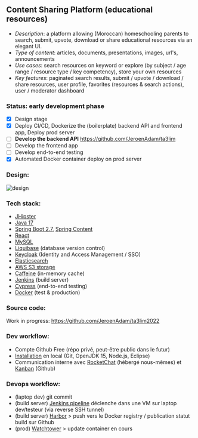 ## Content Sharing Platform (educational resources)

 * *Description*: a platform allowing (Moroccan) homeschooling parents to search, submit, upvote, download or share educational resources via an elegant UI.
 * *Type of content*: articles, documents, presentations, images, url's, announcements
 * *Use cases*: search resources on keyword or explore (by subject / age range / resource type / key competency), store your own resources
 * *Key features*: paginated search results, submit / upvote / download / share resources, user profile, favorites (resources & search actions), user / moderator dashboard

### Status: early development phase

- [x] Design stage
- [x] Deploy CI/CD, Dockerize the (boilerplate) backend API and frontend app, Deploy prod server
- [ ] **Develop the backend API** https://github.com/JeroenAdam/ta3lim
- [ ] Develop the frontend app
- [ ] Develop end-to-end testing
- [x] Automated Docker container deploy on prod server

### Design:

![design](http://images.ctfassets.net/miz0cgjcqgye/4npYG5TiwIaNqk4ASIADAZ/4790d9a3fd092c41a2b5d334338c9955/ta3limnew.png)

### Tech stack:
 * [JHipster](https://www.jhipster.tech)
 * [Java 17](https://openjdk.java.net)
 * [Spring Boot 2.7](https://spring.io/projects/spring-boot), [Spring Content](https://paulcwarren.github.io/spring-content)
 * [React](https://reactjs.org)
 * [MySQL](https://www.mysql.com)
 * [Liquibase](https://www.liquibase.org) (database version control)
 * [Keycloak](https://www.keycloak.org) (Identity and Access Management / SSO)
 * [Elasticsearch](https://github.com/elastic/elasticsearch)
 * [AWS S3 storage](https://aws.amazon.com/s3)
 * [Caffeine](https://github.com/ben-manes/caffeine) (in-memory cache)
 * [Jenkins](https://jenkins.io) (build server)
 * [Cypress](https://www.cypress.io) (end-to-end testing)
 * [Docker](https://www.docker.com) (test & production)

###  Source code:

Work in progress: https://github.com/JeroenAdam/ta3lim2022

### Dev workflow:
 * Compte Github Free (répo privé, peut-être public dans le futur)
 * [Installation](https://www.jhipster.tech/installation) en local (Git, OpenJDK 15, Node.js, Eclipse)
 * Communication interne avec [RocketChat](https://rocket.chat) (hébergé nous-mêmes) et [Kanban](https://github.com/JeroenAdam/Content-sharing-platform/projects/1) (Github)

### Devops workflow:
 * (laptop dev) git commit
 * (build server) [Jenkins pipeline](https://github.com/JeroenAdam/ta3alama/blob/master/Jenkinsfile) déclenche dans une VM sur laptop dev/testeur (via reverse SSH tunnel)
 * (build server) [Harbor](https://goharbor.io) > push vers le Docker registry / publication statut build sur Github
 * (prod) [Watchtower](https://github.com/containrrr/watchtower) > update container en cours
